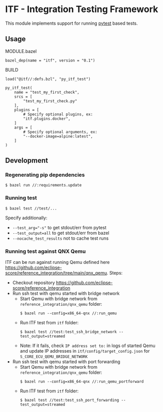 # ITF - Integration Testing Framework

This module implements support for running [pytest](https://docs.pytest.org/en/latest/contents.html) based tests.

## Usage
MODULE.bazel
```
bazel_dep(name = "itf", version = "0.1")
```

BUILD
```
load("@itf//:defs.bzl", "py_itf_test")

py_itf_test(
    name = "test_my_first_check",
    srcs = [
        "test_my_first_check.py"
    ],
    plugins = [
        # Specify optional plugins, ex:
        "itf.plugins.docker",
    ]
    args = [
        # Specify optional arguments, ex:
        "--docker-image=alpine:latest",
    ]
)
```

## Development

### Regenerating pip dependencies
```
$ bazel run //:requirements.update
```

### Running test
```
$ bazel test //test/...
```

Specify additionally:
- ```--test_arg="-s"``` to get stdout/err from pytest
- ```--test_output=all``` to get stdout/err from bazel
- ```--nocache_test_results``` not to cache test runs

### Running test against QNX Qemu
ITF can be run against running Qemu defined here https://github.com/eclipse-score/reference_integration/tree/main/qnx_qemu.
Steps:
* Checkout repository https://github.com/eclipse-score/reference_integration
* Run ssh test with qemu started with bridge network
  * Start Qemu with bridge network from `reference_integration/qnx_qemu` folder:
    ```
    $ bazel run --config=x86_64-qnx //:run_qemu
    ```
  * Run ITF test from `itf` folder:
    ```
    $ bazel test //test:test_ssh_bridge_network --test_output=streamed
    ```
  * Note: If it fails, check `IP address set to:` in logs of started Qemu and update IP addresses in `itf/config/target_config.json` for `S_CORE_ECU_QEMU_BRIDGE_NETWORK`
* Run ssh test with qemu started with port forwarding
  * Start Qemu with bridge network from `reference_integration/qnx_qemu` folder:
    ```
    $ bazel run --config=x86_64-qnx //:run_qemu_portforward
    ```
  * Run ITF test from `itf` folder:
    ```
    $ bazel test //test:test_ssh_port_forwarding --test_output=streamed
    ```
